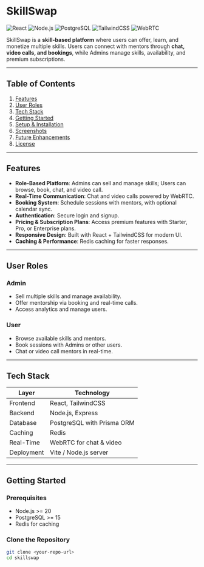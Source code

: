 # SkillSwap

![React](https://img.shields.io/badge/React-18.2.0-blue?logo=react) 
![Node.js](https://img.shields.io/badge/Node.js-20.2.0-green?logo=node.js) 
![PostgreSQL](https://img.shields.io/badge/PostgreSQL-15.5-blue?logo=postgresql) 
![TailwindCSS](https://img.shields.io/badge/TailwindCSS-3.3.3-blue?logo=tailwind-css) 
![WebRTC](https://img.shields.io/badge/WebRTC-real-time-purple)

SkillSwap is a **skill-based platform** where users can offer, learn, and monetize multiple skills. Users can connect with mentors through **chat, video calls, and bookings**, while Admins manage skills, availability, and premium subscriptions.

---

## Table of Contents

1. [Features](#features)  
2. [User Roles](#user-roles)  
3. [Tech Stack](#tech-stack)  
4. [Getting Started](#getting-started)  
5. [Setup & Installation](#setup--installation)  
6. [Screenshots](#screenshots)  
7. [Future Enhancements](#future-enhancements)  
8. [License](#license)  

---

## Features

- **Role-Based Platform**: Admins can sell and manage skills; Users can browse, book, chat, and video call.  
- **Real-Time Communication**: Chat and video calls powered by WebRTC.  
- **Booking System**: Schedule sessions with mentors, with optional calendar sync.  
- **Authentication**: Secure login and signup.  
- **Pricing & Subscription Plans**: Access premium features with Starter, Pro, or Enterprise plans.  
- **Responsive Design**: Built with React + TailwindCSS for modern UI.  
- **Caching & Performance**: Redis caching for faster responses.  

---

## User Roles

### Admin
- Sell multiple skills and manage availability.  
- Offer mentorship via booking and real-time calls.  
- Access analytics and manage users.  

### User
- Browse available skills and mentors.  
- Book sessions with Admins or other users.  
- Chat or video call mentors in real-time.  

---

## Tech Stack

| Layer | Technology |
|-------|------------|
| Frontend | React, TailwindCSS |
| Backend | Node.js, Express |
| Database | PostgreSQL with Prisma ORM |
| Caching | Redis |
| Real-Time | WebRTC for chat & video |
| Deployment | Vite / Node.js server |

---

## Getting Started

### Prerequisites
- Node.js >= 20  
- PostgreSQL >= 15  
- Redis for caching  

### Clone the Repository
```bash
git clone <your-repo-url>
cd skillswap


